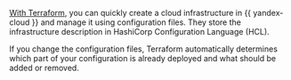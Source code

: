 [With Terraform](https://www.terraform.io/), you can quickly create a cloud infrastructure in {{ yandex-cloud }} and manage it using configuration files. They store the infrastructure description in HashiCorp Configuration Language (HCL).

If you change the configuration files, Terraform automatically determines which part of your configuration is already deployed and what should be added or removed.


